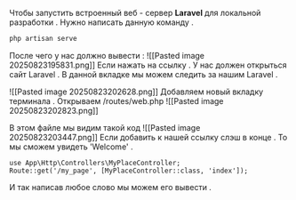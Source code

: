 Чтобы запустить встроенный веб - сервер **Laravel** для локальной разработки . Нужно написать данную команду .
```cmd
php artisan serve
```
После чего у нас должно вывести :
![[Pasted image 20250823195831.png]]
Если нажать на ссылку . У нас должен открыться сайт Laravel . В данной вкладке мы можем следить за нашим Laravel .


![[Pasted image 20250823202628.png]]
Добавляем новый вкладку терминала . Открываем /routes/web.php
![[Pasted image 20250823202823.png]]

В этом файле мы видим такой код 
![[Pasted image 20250823203447.png]]
Если добавить к нашей ссылку слэш в конце . То мы сможем увидеть 'Welcome' . 
```mySQl
use App\Http\Controllers\MyPlaceController;
Route::get('/my_page', [MyPlaceController::class, 'index']);
```
И так написав любое слово мы можем его вывести . 